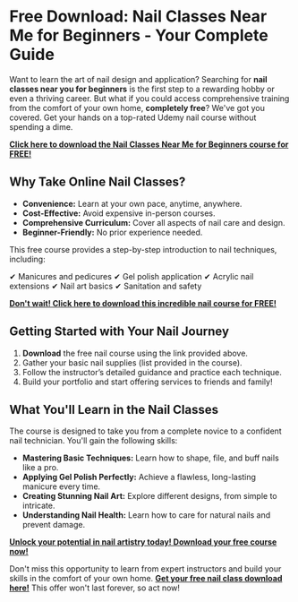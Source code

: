 # Free Download: Nail Classes Near Me for Beginners - Your Complete Guide

Want to learn the art of nail design and application? Searching for **nail classes near you for beginners** is the first step to a rewarding hobby or even a thriving career. But what if you could access comprehensive training from the comfort of your own home, **completely free**? We've got you covered. Get your hands on a top-rated Udemy nail course without spending a dime.

[**Click here to download the Nail Classes Near Me for Beginners course for FREE!**](https://udemywork.com/nail-classes-near-me-for-beginners)

## Why Take Online Nail Classes?

*   **Convenience:** Learn at your own pace, anytime, anywhere.
*   **Cost-Effective:** Avoid expensive in-person courses.
*   **Comprehensive Curriculum:** Cover all aspects of nail care and design.
*   **Beginner-Friendly:** No prior experience needed.

This free course provides a step-by-step introduction to nail techniques, including:

✔ Manicures and pedicures
✔ Gel polish application
✔ Acrylic nail extensions
✔ Nail art basics
✔ Sanitation and safety

[**Don't wait! Click here to download this incredible nail course for FREE!**](https://udemywork.com/nail-classes-near-me-for-beginners)

## Getting Started with Your Nail Journey

1.  **Download** the free nail course using the link provided above.
2.  Gather your basic nail supplies (list provided in the course).
3.  Follow the instructor’s detailed guidance and practice each technique.
4.  Build your portfolio and start offering services to friends and family!

## What You'll Learn in the Nail Classes

The course is designed to take you from a complete novice to a confident nail technician. You'll gain the following skills:

*   **Mastering Basic Techniques:** Learn how to shape, file, and buff nails like a pro.
*   **Applying Gel Polish Perfectly:** Achieve a flawless, long-lasting manicure every time.
*   **Creating Stunning Nail Art:** Explore different designs, from simple to intricate.
*   **Understanding Nail Health:** Learn how to care for natural nails and prevent damage.

[**Unlock your potential in nail artistry today! Download your free course now!**](https://udemywork.com/nail-classes-near-me-for-beginners)

Don't miss this opportunity to learn from expert instructors and build your skills in the comfort of your own home. **[Get your free nail class download here!](https://udemywork.com/nail-classes-near-me-for-beginners)** This offer won't last forever, so act now!
